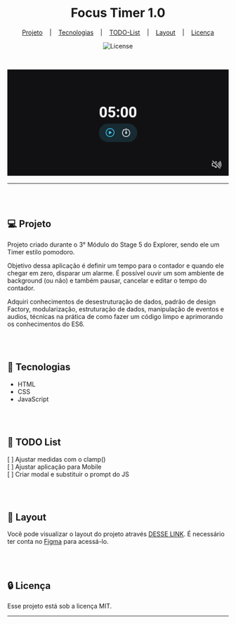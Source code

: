 <h1 align="center">Focus Timer 1.0</h1>

<div align="center">

[Projeto](#projeto) &nbsp;&nbsp;&nbsp;|&nbsp;&nbsp;&nbsp; [Tecnologias](#tecnologias)
&nbsp;&nbsp;&nbsp;|&nbsp;&nbsp;&nbsp; [TODO-List](#todo) &nbsp;&nbsp;&nbsp;|&nbsp;&nbsp;&nbsp;
[Layout](#layout) &nbsp;&nbsp;&nbsp;|&nbsp;&nbsp;&nbsp; [Licença](#license)

</div>

<p align="center">
  <img alt="License" src="https://img.shields.io/static/v1?label=license&message=MIT&color=49AA26&labelColor=000000">
</p>

<br>

<div align="center">

![Preview](./assets/images/preview.png)

</div>

<hr>
<br>
<br>

## 💻 Projeto <a name = "projeto"></a>

Projeto criado durante o 3° Módulo do Stage 5 do Explorer, sendo ele um Timer estilo pomodoro.

Objetivo dessa aplicação é definir um tempo para o contador e quando ele chegar em zero, disparar um
alarme. É possível ouvir um som ambiente de background (ou não) e também pausar, cancelar e editar o
tempo do contador.

Adquiri conhecimentos de desestruturação de dados, padrão de design Factory, modularização,
estruturação de dados, manipulação de eventos e audios, técnicas na prática de como fazer um código
limpo e aprimorando os conhecimentos do ES6.

<br>
<br>

## 🚀 Tecnologias <a name = "tecnologias"></a>

- HTML
- CSS
- JavaScript

<br>
<br>

## 📑 TODO List <a name = "TODO"></a>

[ ] Ajustar medidas com o clamp() <br> [ ] Ajustar aplicação para Mobile <br> [ ] Criar modal e
substituir o prompt do JS

<br>
<br>

## 🔖 Layout <a name = "layout"></a>

Você pode visualizar o layout do projeto através
[DESSE LINK](<https://www.figma.com/file/lIO8XadsdNCsZxg4IPQwwl/Explorer-Stage-05-Projeto-01-(Copy)?type=design&node-id=0%3A1&mode=design&t=O2n30hzTlYOrXlIb-1>).
É necessário ter conta no [Figma](https://figma.com) para acessá-lo.

<br>
<br>

## 🔒 Licença

Esse projeto está sob a licença MIT.

<hr>

